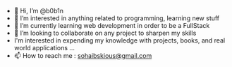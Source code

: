 - 👋 Hi, I’m @b0b1n
- 👀 I’m interested in anything related to programming, learning new stuff
- 🌱 I’m currently learning web development in order to be a FullStack
- 💞️ I’m looking to collaborate on any project to sharpen my skills 
- I'm interested in expending my knowledge with projects, books, and real world applications ...
- 📫 How to reach me : sohaibskious@gmail.com

<!---
b0b1n/b0b1n is a ✨ special ✨ repository because its `README.md` (this file) appears on your GitHub profile.
You can click the Preview link to take a look at your changes.
--->
